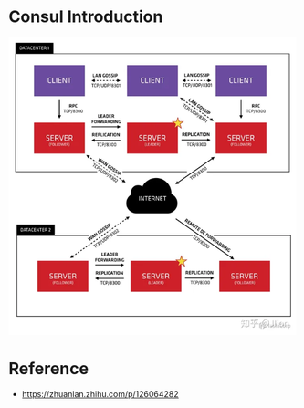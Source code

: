 # Consul Introduction

![Alt text](images/architecture.png)



# Reference

- https://zhuanlan.zhihu.com/p/126064282 